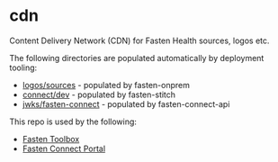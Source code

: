 # cdn
Content Delivery Network (CDN) for Fasten Health sources, logos etc. 

The following directories are populated automatically by deployment tooling:

- [logos/sources](https://github.com/fastenhealth/cdn/tree/main/logos/sources) - populated by fasten-onprem
- [connect/dev](https://github.com/fastenhealth/cdn/tree/main/connect/dev) - populated by fasten-stitch
- [jwks/fasten-connect](https://github.com/fastenhealth/cdn/tree/main/jwks/fasten-connect) - populated by fasten-connect-api


This repo is used by the following:

- [Fasten Toolbox](https://toolbox.fastenhealth.com)
- [Fasten Connect Portal](https://portal.connect.fastenhealth.com)
